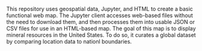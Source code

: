 This repository uses geospatial data, Jupyter, and HTML to create a basic functional web map. The Jupyter client accesses web-based files without the need to download them, and then processes them into usable JSON or CSV files for use in an HTML-based map. The goal of this map is to display mineral resources in the United States. To do so, it curates a global dataset by comparing location data to nationl boundaries.